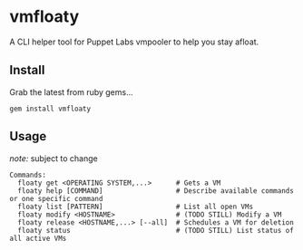 vmfloaty
========

A CLI helper tool for Puppet Labs vmpooler to help you stay afloat.

## Install

Grab the latest from ruby gems...

```
gem install vmfloaty
```

## Usage

_note:_ subject to change

```
Commands:
  floaty get <OPERATING SYSTEM,...>      # Gets a VM
  floaty help [COMMAND]                  # Describe available commands or one specific command
  floaty list [PATTERN]                  # List all open VMs
  floaty modify <HOSTNAME>               # (TODO STILL) Modify a VM
  floaty release <HOSTNAME,...> [--all]  # Schedules a VM for deletion
  floaty status                          # (TODO STILL) List status of all active VMs
```
